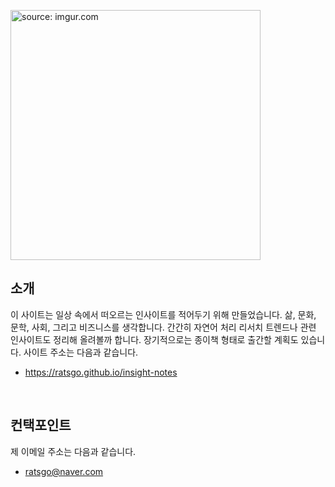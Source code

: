 <a href="https://ratsgo.github.io/insight-notes"><img src="https://i.imgur.com/MvooXby.png" width="400" title="source: imgur.com" /></a>

## 소개

이 사이트는 일상 속에서 떠오르는 인사이트를 적어두기 위해 만들었습니다. 삶, 문화, 문학, 사회, 그리고 비즈니스를 생각합니다. 간간히 자연어 처리 리서치 트렌드나 관련 인사이트도 정리해 올려볼까 합니다. 장기적으로는 종이책 형태로 출간할 계획도 있습니다. 사이트 주소는 다음과 같습니다.

- https://ratsgo.github.io/insight-notes

<br>

## 컨택포인트

제 이메일 주소는 다음과 같습니다.

- ratsgo@naver.com
